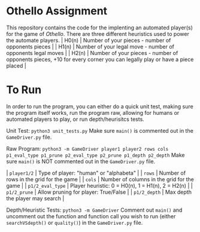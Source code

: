 # Othello Assignment
This repository contains the code for the implenting an automated player(s) for the game of _Othello_. There are three different heuristics used to power the automate players. 
| H0(n) | Number of your pieces - number of opponents pieces |
| H1(n) | Number of your legal move - number of opponents legal moves |
| H2(n) | Number of your pieces - number of opponents pieces, +10 for every corner you can legally play or have a piece placed |

# To Run
In order to run the program, you can either do a quick unit test, making sure the program itself works, run the program raw, allowing for humans or automated players to play, or run depth/heurisitcs tests.

Unit Test: `python3 unit_tests.py`
Make sure `main()` is commented out in the `GameDriver.py` file.

Raw Program: `python3 -m GameDriver player1 player2 rows cols p1_eval_type p1_prune p2_eval_type p2_prune p1_depth p2_depth`
Make sure `main()` is NOT commented out in the `GameDriver.py` file.

| `player1/2` | Type of player: "human" or "alphabeta" |
| `rows` | Number of rows in the grid for the game |
| `cols` | Number of columns in the grid for the game |
| `p1/2_eval_type` | Player heuristic: 0 = H0(n), 1 = H1(n), 2 = H2(n) |
| `p1/2_prune` | Allow pruning for player: True/False |
| `p1/2_depth` | Max depth the player may search |

Depth/Heuristic Tests: `python3 -m GameDriver`
Comment out `main()` and uncomment out the function and function call you wish to run (either `searchVSdepth()` or `quality()`) in the `GameDriver.py` file.